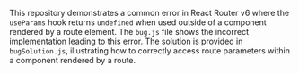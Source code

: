 This repository demonstrates a common error in React Router v6 where the `useParams` hook returns `undefined` when used outside of a component rendered by a route element. The `bug.js` file shows the incorrect implementation leading to this error. The solution is provided in `bugSolution.js`, illustrating how to correctly access route parameters within a component rendered by a route.